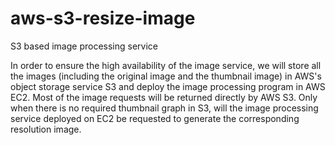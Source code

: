 # aws-s3-resize-image
S3 based image processing service


In order to ensure the high availability of the image service, we will store all the images (including the original image and the thumbnail image) in AWS's object storage service S3 and deploy the image processing program in AWS EC2. Most of the image requests will be returned directly by AWS S3. Only when there is no required thumbnail graph in S3, will the image processing service deployed on EC2 be requested to generate the corresponding resolution image.